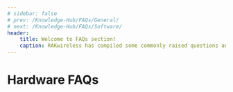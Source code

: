 ```yaml
---
# sidebar: false
# prev: /Knowledge-Hub/FAQs/General/
# next: /Knowledge-Hub/FAQs/Software/
header:
    title: Welcome to FAQs section!
    caption: RAKwireless has compiled some commonly raised questions and categorized them into three — General, Hardware, and Software. Browse through these sections to answer your inquiries and provide you more information about the products. If you have unanswered questions left, message us through the chat box or immerse in the RAKWireless Forum.
---
```


<!-- ![Hardware FAQ Logo](/assets/images/faq/hardware/hardware-faq.svg) -->
# Hardware FAQs

<faq default-opened>
<template #question>
1. Can we develop our own Applications in RAK’s LoRaWAN modules?
</template>
<template #answer>

Yes, with the newly released **RAK RUI API**, it is now possible to connect specific sensors in your device. You will be able to customize your own firmware for your specific needs whether be a project or even as a hobby. Check out this [Guide](https://doc.rakwireless.com/developer-tools/developer-tools/getting-started) for more information about RAK RUI API. You can also check out this sample [Firmware Customizing](https://doc.rakwireless.com/rak7204-lora-environmental-sensor/firmware-customizing) guide on how to upload your firmware to your device.

</template>
</faq>

<faq>
<template #question>
2. What are the external interfaces in RAK5205 Wistrio LPWAN Tracker? What are the frequency bands that it supports and how many GPIOs are there?
</template>
<template #answer>

The RAK5205 LPWAN Tracker board is built on the Semtech SX1276 chip, with the STM32L1 MCU at its core. It supports **I2C, GPIOs, UART and ADC interfaces**. The board supports all LoRaWAN frequency channels (EU433, EU868, CN470 , US915, AS920, AS923, AU915, KR920, IN865) which is easy to configure while building the firmware from the source code. The RAK5205 has 7 GPIOs labeled as **PA8, PB3, PB5, SWD*TMS, SWD* CLK, LED1_PA12 and LED2_PB4**. Checkout the [RAK5205 Datasheet](/en-us/datasheet/rak5205/pin-definition.html) for a full overview of the pinout diagram.

</template>
</faq>

<faq>
<template #question>
3. What are the frequencies supported by RAK Gateways?
</template>
<template #answer>

RAK Gateways support all LoRaWAN frequency channels as shown in the list provided below:

- EU433
- CN470
- IN865
- EU868
- AU915
- US915
- AS920
- KR920
- AS923

</template>
</faq>

<faq>
<template #question>
4. Will the RAK2245 Pi Hat work with the newly released Raspberry Pi 4?
</template>
<template #answer>

Yes. We have provided a pre-compiled firmware image that you can just easily use and flash it into your Raspberry Pi 4. You can check out the [RAK2245 - Pi Hat Device Firmware Setup](/en-us/quick-start-guide/gateways/rak2245-pi-hat-edition/device-firmware-setup.html) guide on how to burn the firmware image into your Raspberry Pi device.

Note:

- Use the official **USB-C Power supply** to have a stable power supply

</template>
</faq>

<faq>
<template #question>
5. What is the range that I can achieve with LoRa?
</template>
<template #answer>

Technically, one can achieve with a range of **10-15 km** but there are a lot of factors that one should consider like placement of gateway, type of antenna used, message payload, physical obstructions and many more. In Rakwireless, we have obtained with a range of **20km** through the use of the **RAK7249 Macro Outdoor Gateway.** Checkout the [RAKwireless LoRaWAN Coverage Drive Test Document](https://downloads.rakwireless.com/en/LoRa/DIY-Gateway-RAK7249/Application-Notes/RAKwireless_LoRAWAN_Coverage_Drive_Test_Report.pdf) to learn more.

</template>
</faq>

<faq>
<template #question>
6. What is the meaning of the LED of the RAK612 LPWAN Button?
</template>
<template #answer>

Whenever the keys 1 - 4 is pressed, the corresponding basket light under each key lights up for 300ms. To enter Configuration Mode, long press Key 1 for at least 500 ms. Press Key 1 again for at least 500 ms to exit Configuration Mode.

| Mode                    | Red LED     | Green LED | Blue LED                  |
| ----------------------- | ----------- | --------- | ------------------------- |
| Configuration Mode      | Steady ON   | OFF       | OFF                       |
| Transmission Successful | ON          | OFF       | Flash Twice after Red LED |
| Transmission Fail       | Flash Twice | OFF       | OFF                       |
| USB Cable Plugged       | OFF         | ON        | OFF                       |

</template>
</faq>

<faq>
<template #question>
7. What is the average power consumption of the RAK7249 Macro Outdoor Gateway with LTE working for both 8-channel and 16-channel LoRa?
</template>
<template #answer>

- Note: To attain such test condition, settings must be followed below:
  - **GPS and Wi-Fi**: Disabled
  - **4G and LoRa**: Enabled

* **At 8-Channels Working**

  - 12V DC Power Supply-Average Power: 12 Volts x 0.32 Amperes = **8.84 Watts**
  - PoE 48V Power Supply-Average Power: 48 Volts x 0.1 Amperes = **4.8 Watts**

* **At 16-Channels Working**
  - 12V DC Power Supply-Average Power: 12 Volts x 0.46 Amperes = **5.52 Watts**
  - PoE 48V Power Supply-Average Power: 48 Volts x 0.13 Amperes = **6.24 Watts**

</template>
</faq>

<faq>
<template #question>
8. How many lora modules does RAK currently have? What are the features of each module?
</template>
<template #answer>

The following are the available modules: **RAK4200, RAK4270, RAK4600, RAK4260 and RAK811**. The features of each module are shown in the following table:
| Module Name     | RAK4200                                                                       | RAK4270                                                                                                               | RAK4600                                                                                         | RAK4260                                                                                                                                                | RAK811                                                                        |     |     |
| --------------- | ----------------------------------------------------------------------------- | --------------------------------------------------------------------------------------------------------------------- | ----------------------------------------------------------------------------------------------- | ------------------------------------------------------------------------------------------------------------------------------------------------------ | ----------------------------------------------------------------------------- | --- | --- |
| MCU             | STM32L071KB                                                                   | STM32L071KB                                                                                                           | nRF52832                                                                                        | ATSAMR34J18B                                                                                                                                           | STM32L151CBU6                                                                 |     |     |
| LoRa Chip       | SX1276                                                                        | SX1262                                                                                                                | SX1276                                                                                          | Integrated   in the ATSAMR34J18B chip                                                                                                                  | SX1276                                                                        |     |     |
| 32M TCXO        | Not supported                                                                 | Not supported                                                                                                         | Not supported                                                                                   | Supported                                                                                                                                              | Supported                                                                     |     |     |
| Support Mode    | PA_BOOST mode <br>• Receive mode                                              | •   PA_BOOST mode<br>      • Receive mode                                                                             | •   PA_BOOST mode<br>      • Receive mode                                                       | •   PA_BOOST mode<br>       • RFO_HF mode <br>     • Receive mode                                                                                      | • PA_BOOST mode <br>• RFO_HF mode <br>• Receive mode                          |     |     |
| TX Power        | **PA_BOOST**: <br>20dB max                                                    | **PA_BOOST:**         22dB max                                                                                        | **PA_BOOST:**         20dB max<br>             BT:       -20~4dB                                | **PA_BOOST:**       20dB<br>            RFO_HF mode:       14dB max                                                                                    | **PA_BOOST**: <br>20dB max <br><br>**RFO_HF mode**: <br>14dB max              |     |     |
| Frequency       | **RAK4200H**: <br>868Mhz, 915Mhz <br><br>**RAK4200L**: <br>433Mhz, 470~510Mhz | **RAK4270(H):**         IN865, EU868, AU915, US915, KR920, AS923<br> <br>           **RAK4270(L):**      EU433, CN470 | **RAK4600(H):**         IN865, EU868, AU915, US915, KR920, AS923                                | **RAK4260(H):**        IN865, EU868, AU915, US915, KR920, AS923                                                                                        | **RAK4200H**: <br>868Mhz, 915Mhz <br><br>**RAK4200L**: <br>433Mhz, 470~510Mhz |     |     |
| Form Factor     | 15 x 15.5 x 2.5 mm                                                            | 15 x 15.5 x 2.5 mm                                                                                                    | 15 x 23 x 2.5 mm                                                                                | 15x15x1.8mm                                                                                                                                            | 22x14x1.7mm                                                                   |     |     |
| I/O ports       | 2 UART ports <br>1 I2C port <br>SWD port <br>2 GPIOs                          | 2 UART   ports<br>      1 I2C port<br>       SWD port<br>       4 GPIOs                                               | 2 UART   ports<br>       1 I2C port<br>       1 SWD port<br>       1 NFC port <br>      2 GPIOs | 2 UART   ports <br>      1 I2C port <br>      1 SWD port<br>       1 SPI port  <br>     1 USB port <br>      3 ADCs<br>       3 GPIOs <br>      2 PTCs | 2 UART ports <br>1 I2C ports <br>6 ADCs <br>8 GPIOs                           |     |     |
| Receive Current | **LoRa Receive**: <br>15mA                                                    | **LoRa   Receive:**       15mA                                                                                        | **LoRa   Receive:**       17mA  <br>           **BT Receive:**       11.5mA                     | **LoRa   Receive:**       13.6mA                                                                                                                       | **LoRa Receive**: <br>16mA                                                    |     |     |
| Tx current      | **LoRa PA_BOOST**: <br>124mA                                                  | **LoRa   PA_BOOST:**       124mA                                                                                      | **LoRa   PA_BOOST&BT sleep:**       125mA   <br> <br>         **BT tx&LoRa sleep:**       9mA   | **PA_BOOST@20dB:**         126mA<br> <br>            **RFO@14dB:**       33mA                                                                          | **PA_BOOST@20dB**: <br>126mA <br><br>**RFO@14dB**: <br>33mA                   |     |     |
| Sleep Current   | 1.5uA                                                                         | 1.5uA                                                                                                                 | 2.0uA                                                                                           | 860nA                                                                                                                                                  | 10uA                                                                          |     |     |
| Supply Voltage  | 2.0 - 3.6V                                                                    | 2.0 - 3.6V                                                                                                            | 2.0 - 3.6V                                                                                      | 1.8V - 3.6V                                                                                                                                            | 3V - 3.45V                                                                    |     |     |
| RF port         | •LoRa with Ipex <br> •Stamp pinout without Ipex                               | •LoRa with Ipex <br> •Stamp pinout without Ipex                                                                       | •LoRa   with Ipex      <br> •BT with Ipex                                                       | Stamp pinout without Ipex                                                                                                                              | Stamp pinout without Ipex                                                     |     |     |
| Pin Count       | 20                                                                            | 20                                                                                                                    | 42                                                                                              | 36                                                                                                                                                     | 34                                                                            |     |     |
| Program Tool    | J-link                                                                        | J-link                                                                                                                | J-link                                                                                          | J-link                                                                                                                                                 | UART                                                                          |     |     |
</template>
</faq>

<faq>
<template #question>
9. What is the difference between all Raspberry Pi based LPWAN Gateways that RAK currently offers?
</template>
<template #answer>

Currently, RAKwireless offers 4 Raspberry Pi Based LoRaWAN Gateways namely RAK7246G, RAK7246, RAK7243 and RAK7244.

|                        | RAK7246                     | RAK7246G                    | RAK7243                         | RAK7244                         |
| ---------------------- | --------------------------- | --------------------------- | ------------------------------- | ------------------------------- |
| Platform               | Raspberry Pi Zero W         | Raspberry Pi Zero W         | Raspberry Pi 3B+                | Raspberry Pi 4                  |
| LoRa Concentrator Chip | SX1308                      | SX1308                      | SX1301                          | SX1301                          |
| Tx Power               | 20dbm                       | 20dbm                       | 27dBm                           | 27dBm                           |
| Rx Sensitivity         | -139dbm @ SF12 at 125kHz    | -139dbm @ SF12 at 125kHz    | -139dbm @ SF12 at 125kHz        | -139dbm @ SF12 at 125kHz        |
| GPS                    | N/A                         | Ublox MAX-7Q                | Ublox MAX-7Q                    | Ublox MAX-7Q                    |
| Enclosure              | Acrylic                     | Acrylic                     | Metal                           | Metal                           |
| Cost                   | \$99                        | \$114                       | \$199                           | \$212                           |
| Target Use Case        | Development Platform in Lab | Development Platform in Lab | Development and Real Deployment | Development and Real Deployment |

</template>
</faq>
<!-- <rk-faq-footer/> -->


<faq>
<template #question>
10. What is the difference between all antennas that RAK currently offers?
</template>
<template #answer>

The following is a comparison between the antennas available in our store:

| Antenna Model              | 905000 / 905001     | RAKARG15           | RAKARJ14           | RAKARJ15           | RAKARJ16           | RAKARJ17           | RAKARJ18               | RAKARJ19               |
| -------------------------- | ------------------- | ------------------ | ------------------ | ------------------ | ------------------ | ------------------ | ---------------------- | ---------------------- |
| Frequency Range            | 858MHz ~ 878MHz     | 900MHz ~ 930MHz    | 902MHz ~ 928MHz    | 863MHz ~ 870MHz    | 902MHz ~ 928MHz    | 863MHz ~ 870MHz    | 900MHz ~ 930MHz        | 853MHz ~ 883MHz        |
| Peak Gain                  | 8.0dBi              | 8.0dBi             | 2.3dBi             | 2.8dBi             | 2.3dBi             | 2.8dBi             | 1.2dBi                 | 2.3dBi                 |
| VSWR                       | ≤ 1.5               | ≤ 1.5              | ≤ 1.5              | ≤ 1.3              | ≤ 1.5              | ≤ 1.3              | ≤ 2.0                  | ≤ 2.0                  |
| Efficiency                 | ≤ 69%               | ≤ 65%              | > 80%              | > 80%              | > 80%              | > 80%              | N/A                    | N/A                    |
| Feed Impedance             | 50Ω                 | 50Ω                | 50Ω                | 50Ω                | 50Ω                | 50Ω                | 50Ω                    | 50Ω                    |
| Polarization               | Vertical            | Vertical           | Vertical           | Vertical           | Vertical           | Vertical           | Vertical               | Vertical               |
| Cover Material (Color)     | Fiberglass (White)  | Fiberglass (White) | Plastic (White)    | Plastic (White)    | Plastic (Black)    | Plastic (Black)    | Plastic (Black)        | Plastic (Black)        |
| Connector Type             | N-type Male         | N-type Male        | RP-SMA             | RP-SMA             | RP-SMA             | RP-SMA             | RP-SMA                 | RP-SMA                 |
| Dimension (mm)             | Փ 25.0mm x 1300.0mm | Փ 25.0mm x 900.0mm | Փ 13.0mm x 198.0mm | Փ 13.0mm x 198.0mm | Փ 13.0mm x 198.0mm | Փ 13.0mm x 198.0mm | Փ 8.2-10.0mm x 142.0mm | Փ 8.2-10.0mm x 142.0mm |
| Operation Temperature (°C) | Vertical            | Vertical           | Vertical           | Vertical           | Vertical           | Vertical           | Vertical               | Vertical               |
| Humidity Range             | Vertical            | Vertical           | Vertical           | Vertical           | Vertical           | Vertical           | Vertical               | Vertical               |


</template>
</faq>

<faq>
<template #question>
10. Do all RAK gateways have GPS? Is it necessary at all?
</template>
<template #answer>

Yes, except for RAK7258 WisGate Edge Lite, which is an indoor gateway. All gateways have either a built-in GPS or have an input to use an external one. The GPS is mandatory for Class B, so that the beacons are all synchronized and to use multicasting as well.


</template>
</faq>

<faq>
<template #question>
11. How to factory reset the gateway? 
</template>
<template #answer>

- For WisGate Edge Gateways:
    
    - There are two ways to do a factory reset. One is from the Web UI: go to System > Backup/Flash Firmware > Perform reset. The second option is the reset button of the gateway itself by holding it for 10+ seconds.

- For WisGate Developer Gateways:
  
    - Reflash the firmware image on the SD card. On how to do so, refer to the documentation for the product in question.

</template>
</faq>



